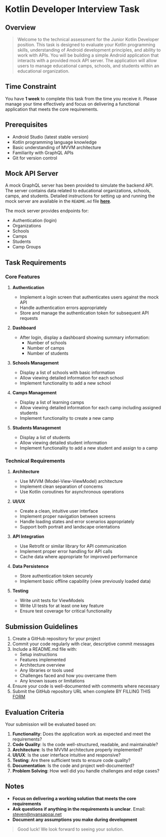 # Kotlin Developer Interview Task

## Overview

> Welcome to the technical assessment for the Junior Kotlin Developer position. This task is designed to evaluate your Kotlin programming skills, understanding of Android development principles, and ability to work with APIs.
> You will be building a simple Android application that interacts with a provided mock API server. The application will allow users to manage educational camps, schools, and students within an educational organization.

## Time Constraint

You have **1 week** to complete this task from the time you receive it. Please manage your time effectively and focus on delivering a functional application that meets the core requirements.

## Prerequisites

- Android Studio (latest stable version)
- Kotlin programming language knowledge
- Basic understanding of MVVM architecture
- Familiarity with GraphQL APIs
- Git for version control

## Mock API Server

A mock GraphQL server has been provided to simulate the backend API. The server contains data related to educational organizations, schools, camps, and students. Detailed instructions for setting up and running the mock server are available in the `README.md` file **[here](README.md)**.

The mock server provides endpoints for:

- Authentication (login)
- Organizations
- Schools
- Camps
- Students
- Camp Groups

## Task Requirements

### Core Features

1. **Authentication**

   - Implement a login screen that authenticates users against the mock API
   - Handle authentication errors appropriately
   - Store and manage the authentication token for subsequent API requests

2. **Dashboard**

   - After login, display a dashboard showing summary information:
     - Number of schools
     - Number of camps
     - Number of students

3. **Schools Management**

   - Display a list of schools with basic information
   - Allow viewing detailed information for each school
   - Implement functionality to add a new school

4. **Camps Management**

   - Display a list of learning camps
   - Allow viewing detailed information for each camp including assigned students
   - Implement functionality to create a new camp

5. **Students Management**
   - Display a list of students
   - Allow viewing detailed student information
   - Implement functionality to add a new student and assign to a camp

### Technical Requirements

1. **Architecture**

   - Use MVVM (Model-View-ViewModel) architecture
   - Implement clean separation of concerns
   - Use Kotlin coroutines for asynchronous operations

2. **UI/UX**

   - Create a clean, intuitive user interface
   - Implement proper navigation between screens
   - Handle loading states and error scenarios appropriately
   - Support both portrait and landscape orientations

3. **API Integration**

   - Use Retrofit or similar library for API communication
   - Implement proper error handling for API calls
   - Cache data where appropriate for improved performance

4. **Data Persistence**

   - Store authentication token securely
   - Implement basic offline capability (view previously loaded data)

5. **Testing**
   - Write unit tests for ViewModels
   - Write UI tests for at least one key feature
   - Ensure test coverage for critical functionality

## Submission Guidelines

1. Create a GitHub repository for your project
2. Commit your code regularly with clear, descriptive commit messages
3. Include a README.md file with:
   - Setup instructions
   - Features implemented
   - Architecture overview
   - Any libraries or tools used
   - Challenges faced and how you overcame them
   - Any known issues or limitations
4. Ensure your code is well-documented with comments where necessary
5. Submit the GitHub repository URL when complete BY FILLING THIS [FORM](https://forms.office.com/r/qMyTxJuiRv)

## Evaluation Criteria

Your submission will be evaluated based on:

1. **Functionality**: Does the application work as expected and meet the requirements?
2. **Code Quality**: Is the code well-structured, readable, and maintainable?
3. **Architecture**: Is the MVVM architecture properly implemented?
4. **UI/UX**: Is the user interface intuitive and responsive?
5. **Testing**: Are there sufficient tests to ensure code quality?
6. **Documentation**: Is the code and project well-documented?
7. **Problem Solving**: How well did you handle challenges and edge cases?

## Notes

- **Focus on delivering a working solution that meets the core requirements**
- **Ask questions if anything in the requirements is unclear**. Email: [steven@nyansapoai.net](steven@nyansapoai.net)
- **Document any assumptions you make during development**

> Good luck! We look forward to seeing your solution.
